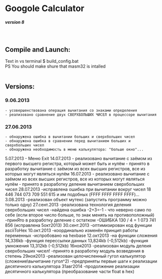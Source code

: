 # Googole Calculator
##### version 8
<br>

## Compile  and Launch:
<div>Text in vs terminal $ build_config.bat</div>
<div>PS You should make shure that masm32 is intalled</div>
<br/>

## Versions:
### 9.06.2013 
	- усовершенствована операция вычитания со знаками определения
	- реализовано сравнение двух СВЕРХБОЛЬШИХ ЧИСЕЛ в процессоре вычитания
### 27.06.2013 
	- обнаружена ошибка в вычитании больших и сверхбольших чисел
	- обнаружена ошибка в сравнении перед вычитанием больших и сверхбольших чисел
	- обнаружена необходимость в меню калькулятора: "больше окно"...
5.07.2013
	- Меню Exit
14.07.2013
	- реализовано вычитание с заёмом из первого высшего регистра, который может быть и нулём
	- принято в разработку вычитание с заёмом из всех высших регистров, все из которых могут являться нулём
16.07.2013
	- реализовано  вычитание с заёмом из всех высших регистров, все из которых могут являться нулём
	- принято в разработку деление вычитанием сверхбольших чисел
28.07.2013
	-исправлена ошибка при вычитании вокруг чисел 18 446 744 073 709 551 615 и им подобных (FFFF FFFF FFFF FFFF)...
3.08.2013
	-реализован объект мутекс (запустить программу можно только одну)
27.сент.2013
	-реализована технология деления сверхбольших чисел
	-найдена ошибка -2+3=-1  - что неверно само по себе (если второе число больше, то знак менять на противоположный)
	-принЯто в разработку деление с остатком
	-ОШИБКА 130 / 4 = 1 073 741 856 (исправлена 5окт2013)
30.сент.2013
	-оптимизирован код функции asciiToHex
10.окт.2013
	-координально изменён принцип работы переменных
	-испробовано на hexbase
12.окт2013
	-на функции сложения 14,336kb
	-функция перессылки данных 13,824kb (-0,512kb)
	-функция умножения 13,312kb (-0,512kb)
16ноя2013
	-реализован модуль делеия сверхбольших чисел!
	-принято в разработку модуль возведения в степень
29ноя2013
	-реализован целочисленный гугол калькулятор (сложение\вычитание гугол^2)
	-предприняты первые шаги к реализации десятичного калькулятора
31авг2014
	-продолжение реализации десятичного калькулятора (преобразование части float в hex)
